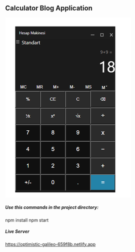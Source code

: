 ## Calculator Blog Application
![logo](/img/Calc/1.png)

##### Use this commands in the project directory:
npm install
npm start

##### Live Server
https://optimistic-galileo-659f8b.netlify.app
